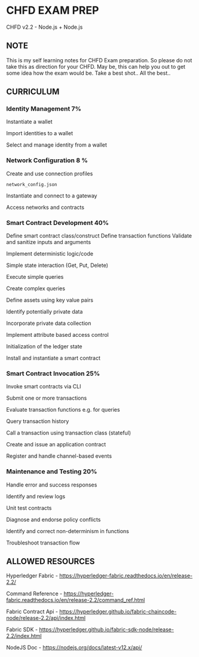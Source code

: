 # CHFD EXAM PREP

CHFD v2.2 - Node.js + Node.js

## NOTE
This is my self learning notes for CHFD Exam preparation. So please do not take this as direction for your CHFD. May be, this can help you out to get some idea how the exam would be. Take a best shot.. All the best..

## CURRICULUM
### Identity Management 7%                         
Instantiate a wallet

Import identities to a wallet

Select and manage identity from a wallet                          

### Network Configuration 8 %                         
Create and use connection profiles

```shell script
network_config.json
```

Instantiate and connect to a gateway

Access networks and contracts                          


### Smart Contract Development 40%                         
Define smart contract class/construct
Define transaction functions
Validate and sanitize inputs and arguments

Implement deterministic logic/code

Simple state interaction (Get, Put, Delete)

Execute simple queries

Create complex queries

Define assets using key value pairs

Identify potentially private data

Incorporate private data collection

Implement attribute based access control

Initialization of the ledger state

Install and instantiate a smart contract      


### Smart Contract Invocation 25%                         

Invoke smart contracts via CLI

Submit one or more transactions

Evaluate transaction functions e.g. for queries

Query transaction history

Call a transaction using transaction class (stateful)

Create and issue an application contract

Register and handle channel-based events                          

### Maintenance and Testing 20%                         
Handle error and success responses

Identify and review logs

Unit test contracts

Diagnose and endorse policy conflicts

Identify and correct non-determinism in functions

Troubleshoot transaction flow

## ALLOWED RESOURCES

Hyperledger Fabric - https://hyperledger-fabric.readthedocs.io/en/release-2.2/

Command Reference - https://hyperledger-fabric.readthedocs.io/en/release-2.2/command_ref.html

Fabric Contract Api - https://hyperledger.github.io/fabric-chaincode-node/release-2.2/api/index.html

Fabric SDK - https://hyperledger.github.io/fabric-sdk-node/release-2.2/index.html

NodeJS Doc - https://nodejs.org/docs/latest-v12.x/api/




